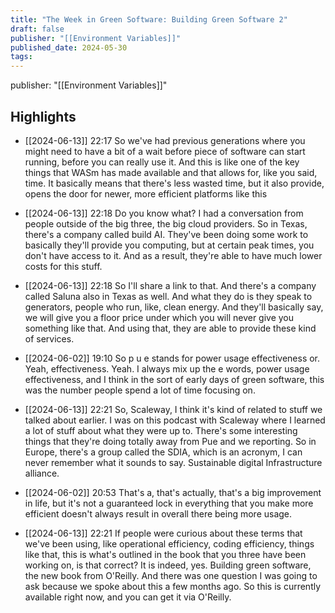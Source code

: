 ```yaml
---
title: "The Week in Green Software: Building Green Software 2"
draft: false
publisher: "[[Environment Variables]]"
published_date: 2024-05-30
tags:
---
```

publisher: "[[Environment Variables]]"


## Highlights
* [[2024-06-13]] 22:17  So we've had previous generations where you might need to have a bit of a wait before piece of software can start running, before you can really use it. And this is like one of the key things that WASm has made available and that allows for, like you said, time. It basically means that there's less wasted time, but it also provide, opens the door for newer, more efficient platforms like this

* [[2024-06-13]] 22:18  Do you know what? I had a conversation from people outside of the big three, the big cloud providers. So in Texas, there's a company called build AI. They've been doing some work to basically they'll provide you computing, but at certain peak times, you don't have access to it. And as a result, they're able to have much lower costs for this stuff.

* [[2024-06-13]] 22:18  So I'll share a link to that. And there's a company called Saluna also in Texas as well. And what they do is they speak to generators, people who run, like, clean energy. And they'll basically say, we will give you a floor price under which you will never give you something like that. And using that, they are able to provide these kind of services.

* [[2024-06-02]] 19:10  So p u e stands for power usage effectiveness or. Yeah, effectiveness. Yeah. I always mix up the e words, power usage effectiveness, and I think in the sort of early days of green software, this was the number people spend a lot of time focusing on.

* [[2024-06-13]] 22:21  So, Scaleway, I think it's kind of related to stuff we talked about earlier. I was on this podcast with Scaleway where I learned a lot of stuff about what they were up to. There's some interesting things that they're doing totally away from Pue and we reporting. So in Europe, there's a group called the SDIA, which is an acronym, I can never remember what it sounds to say. Sustainable digital Infrastructure alliance.

* [[2024-06-02]] 20:53  That's a, that's actually, that's a big improvement in life, but it's not a guaranteed lock in everything that you make more efficient doesn't always result in overall there being more usage.

* [[2024-06-13]] 22:21  If people were curious about these terms that we've been using, like operational efficiency, coding efficiency, things like that, this is what's outlined in the book that you three have been working on, is that correct? It is indeed, yes. Building green software, the new book from O'Reilly. And there was one question I was going to ask because we spoke about this a few months ago. So this is currently available right now, and you can get it via O'Reilly.

